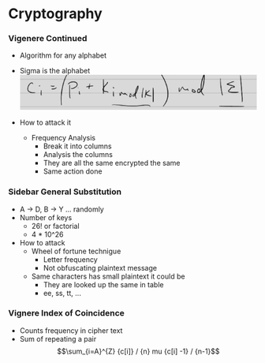 
# Cryptography

### Vigenere Continued
- Algorithm for any alphabet
- Sigma is the alphabet
![vig](./vig.png)

- How to attack it
    - Frequency Analysis
        - Break it into columns 
        - Analysis the columns
        - They are all the same encrypted the same
        - Same action done 

### Sidebar General Substitution 
- A -> D, B -> Y ... randomly
- Number of keys
    - 26! or factorial
    - 4 * 10^26
- How to attack
    - Wheel of fortune technigue
        - Letter frequency
        - Not obfuscating plaintext message
    - Same characters has small plaintext it could be
        - They are looked up the same in table
        - ee, ss, tt, ...


### Vignere Index of Coincidence
- Counts frequency in cipher text
- Sum of repeating a pair
$$\sum_{i=A}^{Z} {c[i]} / {n} mu {c[i] -1} / {n-1}$$ 

